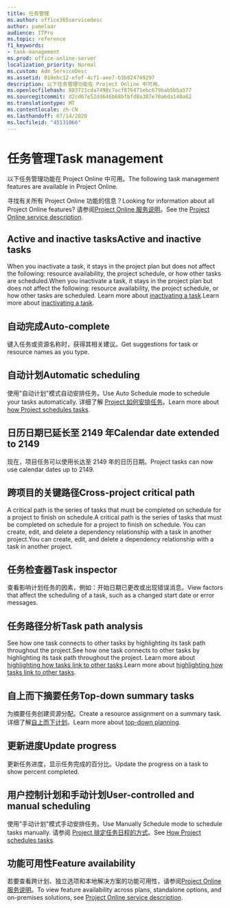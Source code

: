 ```yaml
---
title: 任务管理
ms.author: office365servicedesc
author: pamelaar
audience: ITPro
ms.topic: reference
f1_keywords:
- task-management
ms.prod: office-online-server
localization_priority: Normal
ms.custom: Adm_ServiceDesc
ms.assetid: 018ebc12-efef-4cf1-aee7-b3b024749297
description: 以下任务管理功能在 Project Online 中可用。
ms.openlocfilehash: 803721cda7498c7acf876471ebc679bab5b5a577
ms.sourcegitcommit: d2cd67e52dd646b68bfbfd8a387e70a6da140a62
ms.translationtype: MT
ms.contentlocale: zh-CN
ms.lasthandoff: 07/14/2020
ms.locfileid: "45131066"
---
```

# <a name="task-management"></a><span data-ttu-id="ff225-103">任务管理</span><span class="sxs-lookup"><span data-stu-id="ff225-103">Task management</span></span>

<span data-ttu-id="ff225-104">以下任务管理功能在 Project Online 中可用。</span><span class="sxs-lookup"><span data-stu-id="ff225-104">The following task management features are available in Project Online.</span></span>
  
<span data-ttu-id="ff225-105">寻找有关所有 Project Online 功能的信息？</span><span class="sxs-lookup"><span data-stu-id="ff225-105">Looking for information about all Project Online features?</span></span> <span data-ttu-id="ff225-106">请参阅[Project Online 服务说明](project-online-service-description.md)。</span><span class="sxs-lookup"><span data-stu-id="ff225-106">See the [Project Online service description](project-online-service-description.md).</span></span>
  
## <a name="active-and-inactive-tasks"></a><span data-ttu-id="ff225-107">Active and inactive tasks</span><span class="sxs-lookup"><span data-stu-id="ff225-107">Active and inactive tasks</span></span>

<span data-ttu-id="ff225-108">When you inactivate a task, it stays in the project plan but does not affect the following: resource availability, the project schedule, or how other tasks are scheduled.</span><span class="sxs-lookup"><span data-stu-id="ff225-108">When you inactivate a task, it stays in the project plan but does not affect the following: resource availability, the project schedule, or how other tasks are scheduled.</span></span> <span data-ttu-id="ff225-109">Learn more about [inactivating a task](https://go.microsoft.com/fwlink/p/?LinkId=271335).</span><span class="sxs-lookup"><span data-stu-id="ff225-109">Learn more about [inactivating a task](https://go.microsoft.com/fwlink/p/?LinkId=271335).</span></span>
  
## <a name="auto-complete"></a><span data-ttu-id="ff225-110">自动完成</span><span class="sxs-lookup"><span data-stu-id="ff225-110">Auto-complete</span></span>

<span data-ttu-id="ff225-111">键入任务或资源名称时，获得其相关建议。</span><span class="sxs-lookup"><span data-stu-id="ff225-111">Get suggestions for task or resource names as you type.</span></span> 
  
## <a name="automatic-scheduling"></a><span data-ttu-id="ff225-112">自动计划</span><span class="sxs-lookup"><span data-stu-id="ff225-112">Automatic scheduling</span></span>

<span data-ttu-id="ff225-113">使用"自动计划"模式自动安排任务。</span><span class="sxs-lookup"><span data-stu-id="ff225-113">Use Auto Schedule mode to schedule your tasks automatically.</span></span> <span data-ttu-id="ff225-114">详细了解 [Project 如何安排任务](https://go.microsoft.com/fwlink/p/?LinkId=271331)。</span><span class="sxs-lookup"><span data-stu-id="ff225-114">Learn more about [how Project schedules tasks](https://go.microsoft.com/fwlink/p/?LinkId=271331).</span></span> 
  
## <a name="calendar-date-extended-to-2149"></a><span data-ttu-id="ff225-115">日历日期已延长至 2149 年</span><span class="sxs-lookup"><span data-stu-id="ff225-115">Calendar date extended to 2149</span></span>

<span data-ttu-id="ff225-116">现在，项目任务可以使用长达至 2149 年的日历日期。</span><span class="sxs-lookup"><span data-stu-id="ff225-116">Project tasks can now use calendar dates up to 2149.</span></span> 
  
## <a name="cross-project-critical-path"></a><span data-ttu-id="ff225-117">跨项目的关键路径</span><span class="sxs-lookup"><span data-stu-id="ff225-117">Cross-project critical path</span></span>

<span data-ttu-id="ff225-118">A critical path is the series of tasks that must be completed on schedule for a project to finish on schedule.</span><span class="sxs-lookup"><span data-stu-id="ff225-118">A critical path is the series of tasks that must be completed on schedule for a project to finish on schedule.</span></span> <span data-ttu-id="ff225-119">You can create, edit, and delete a dependency relationship with a task in another project.</span><span class="sxs-lookup"><span data-stu-id="ff225-119">You can create, edit, and delete a dependency relationship with a task in another project.</span></span> 
  
## <a name="task-inspector"></a><span data-ttu-id="ff225-120">任务检查器</span><span class="sxs-lookup"><span data-stu-id="ff225-120">Task inspector</span></span>

<span data-ttu-id="ff225-121">查看影响计划任务的因素，例如：开始日期已更改或出现错误消息。</span><span class="sxs-lookup"><span data-stu-id="ff225-121">View factors that affect the scheduling of a task, such as a changed start date or error messages.</span></span>
  
## <a name="task-path-analysis"></a><span data-ttu-id="ff225-122">任务路径分析</span><span class="sxs-lookup"><span data-stu-id="ff225-122">Task path analysis</span></span>

<span data-ttu-id="ff225-123">See how one task connects to other tasks by highlighting its task path throughout the project.</span><span class="sxs-lookup"><span data-stu-id="ff225-123">See how one task connects to other tasks by highlighting its task path throughout the project.</span></span> <span data-ttu-id="ff225-124">Learn more about [highlighting how tasks link to other tasks](https://go.microsoft.com/fwlink/p/?LinkId=271345).</span><span class="sxs-lookup"><span data-stu-id="ff225-124">Learn more about [highlighting how tasks link to other tasks](https://go.microsoft.com/fwlink/p/?LinkId=271345).</span></span>
  
## <a name="top-down-summary-tasks"></a><span data-ttu-id="ff225-125">自上而下摘要任务</span><span class="sxs-lookup"><span data-stu-id="ff225-125">Top-down summary tasks</span></span>

<span data-ttu-id="ff225-126">为摘要任务创建资源分配。</span><span class="sxs-lookup"><span data-stu-id="ff225-126">Create a resource assignment on a summary task.</span></span> <span data-ttu-id="ff225-127">详细了解[自上而下计划](https://go.microsoft.com/fwlink/p/?LinkId=271333)。</span><span class="sxs-lookup"><span data-stu-id="ff225-127">Learn more about [top-down planning](https://go.microsoft.com/fwlink/p/?LinkId=271333).</span></span>
  
## <a name="update-progress"></a><span data-ttu-id="ff225-128">更新进度</span><span class="sxs-lookup"><span data-stu-id="ff225-128">Update progress</span></span>

<span data-ttu-id="ff225-129">更新任务进度，显示任务完成的百分比。</span><span class="sxs-lookup"><span data-stu-id="ff225-129">Update the progress on a task to show percent completed.</span></span>
  
## <a name="user-controlled-and-manual-scheduling"></a><span data-ttu-id="ff225-130">用户控制计划和手动计划</span><span class="sxs-lookup"><span data-stu-id="ff225-130">User-controlled and manual scheduling</span></span>

<span data-ttu-id="ff225-131">使用"手动计划"模式手动安排任务。</span><span class="sxs-lookup"><span data-stu-id="ff225-131">Use Manually Schedule mode to schedule tasks manually.</span></span> <span data-ttu-id="ff225-132">请参阅 [Project 排定任务日程的方式](https://go.microsoft.com/fwlink/p/?LinkId=271331)。</span><span class="sxs-lookup"><span data-stu-id="ff225-132">See [How Project schedules tasks](https://go.microsoft.com/fwlink/p/?LinkId=271331).</span></span>
  
## <a name="feature-availability"></a><span data-ttu-id="ff225-133">功能可用性</span><span class="sxs-lookup"><span data-stu-id="ff225-133">Feature availability</span></span>

<span data-ttu-id="ff225-134">若要查看跨计划、独立选项和本地解决方案的功能可用性，请参阅[Project Online 服务说明](project-online-service-description.md)。</span><span class="sxs-lookup"><span data-stu-id="ff225-134">To view feature availability across plans, standalone options, and on-premises solutions, see [Project Online service description](project-online-service-description.md).</span></span>
  